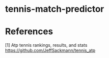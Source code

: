 # tennis-match-predictor

# References

[1] Atp tennis rankings, results, and stats https://github.com/JeffSackmann/tennis_atp